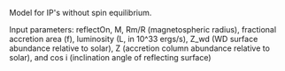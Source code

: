 Model for IP's without spin equilibrium.

Input parameters: reflectOn, M, Rm/R (magnetospheric radius), fractional accretion area (f), luminosity (L, in 10^33 ergs/s), Z_wd (WD surface abundance relative to solar), Z (accretion column abundance relative to solar), and cos i (inclination angle of reflecting surface)
